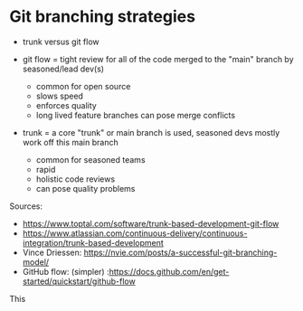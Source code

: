 # Git branching strategies

* trunk versus git flow

* git flow = tight review for all of the code merged to the "main" branch by seasoned/lead dev(s)
    * common for open source
    * slows speed
    * enforces quality
    * long lived feature branches can pose merge conflicts

* trunk = a core "trunk" or main branch is used, seasoned devs mostly work off this main branch
    * common for seasoned teams
    * rapid
    * holistic code reviews
    * can pose quality problems


Sources: 
* https://www.toptal.com/software/trunk-based-development-git-flow
* https://www.atlassian.com/continuous-delivery/continuous-integration/trunk-based-development
* Vince Driessen: https://nvie.com/posts/a-successful-git-branching-model/
* GitHub flow:  (simpler) :https://docs.github.com/en/get-started/quickstart/github-flow

This